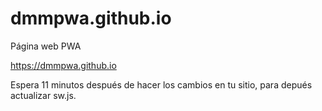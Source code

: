 # dmmpwa.github.io
Página web PWA

https://dmmpwa.github.io

Espera 11 minutos después de hacer los cambios en tu sitio, para depués
actualizar sw.js.